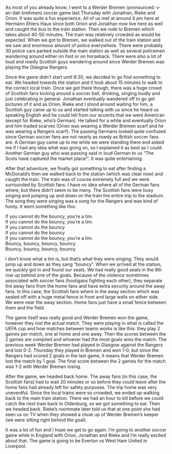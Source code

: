 As most of you already know, I went to a Werder Bremen (pronounced: v-air-dah brehmen) soccer game last Thursday with Jonathan, Rieke and Orion. It was quite a fun experience. All of us met at around 4 pm here at Hermann Ehlers Haus since both Orion and Jonathan now live here as well and caught the bus to the train station. Then we rode to Bremen which takes about 40-50 minutes. The train was relatively crowded as would be expected. When we got to Bremen, we walked out of the train station and we saw and enormous amount of police everywhere. There were probably 30 police cars parked outside the main station as well as several policemen wandering around either on foot or on horseback. There were also a lot of loud and rowdy Scottish guys wandering around since Werder Bremen was playing the Glasgow Rangers.

Since the game didn’t start until 8:30, we decided to go find something to eat. We headed towards the station and it took about 15 minutes to walk to the correct local train. Once we got there though, there was a huge crowd of Scottish fans kicking around a soccer ball, drinking, singing loudly and just celebrating in general. Jonathan eventually wandered off to go get pictures of it and as Orion, Rieke and I stood around waiting for him, a Scottish guy came up to us and started talking with us since he heard us speaking English and he could tell from our accents that we were American (except for Rieke, who’s German). He talked for a while and eventually Orion and him traded scarves (Orion was wearing a Werder Bremen scarf and he was wearing a Rangers scarf). The passing Germans looked quite confused since German soccer fans are not nearly as rowdy as British soccer fans are. A German guy came up to me while we were standing there and asked me if I had any idea what was going on, so I explained it as best as I could. Another German guy who was passing said in loud German to us “The Scots have captured the market place!”. It was quite entertaining.

After that adventure, we finally got something to eat after finding a McDonald’s then we walked back to the station (which was clear now) and caught the train. The train was of course extremely full and we were surrounded by Scottish fans. I have no idea where all of the German fans where, but there didn’t seem to be many. The Scottish fans were busy singing and jumping up and down on the train the entire trip to the stadium. The song they were singing was a song for the Rangers and was kind of funny. It went something like this:

If you cannot do the bouncy, you’re a tim.  
If you cannot do the bouncy, you’re a tim.  
If you cannot do the bouncy  
If you cannot do the bouncy  
If you cannot do the bouncy, you’re a tim.  
Bouncy, bouncy, bouncy, bouncy  
Bouncy, bouncy, bouncy, bouncy

I don’t know what a tim is, but that’s what they were singing. They would jump up and down as they sang “bouncy”. When we arrived at the station, we quickly got in and found our seats. We had really good seats in the 8th row up behind one of the goals. Because of the violence sometimes associated with soccer fans (hooligans fighting each other), they separate the away fans from the home fans and have extra security around the away fans. In this case, the Scottish fans where in the away section which was sealed off with a huge metal fence in front and large walls on either side. We were near the away section. Home fans just have a small fence between them and the field.

The game itself was really good and Werder Bremen won the game, however they lost the actual match. They were playing in what is called the UEFA cup and how matches between teams works is like this: they play 2 games per match, one at home and one away. Then the scores between the 2 games are compiled and whoever had the most goals wins the match. The previous week Werder Bremen had played in Glasgow against the Rangers and lost 0-2. Thursday they played in Bremen and won 1-0, but since the Rangers had scored 2 goals in the last game, it means that Werder Bremen lost the match by 1 goal. The final score between the 2 games for the match was 1-2 with Werder Bremen losing.

After the game, we headed back home. The away fans (in this case, the Scottish fans) had to wait 20 minutes or so before they could leave after the home fans had already left for safety purposes. The trip home was very uneventful. Since the local trains were so crowded, we ended up walking back to the main train station. There we had an hour to kill before we could catch the next train back to Oldenburg, so we got something to eat. Then we headed back. Rieke’s roommate later told us that at one point she had seen us on TV when they showed a close up of Werder Bremen’s keeper (we were sitting right behind the goal).

It was a lot of fun and I hope we get to go again. I’m going to another soccer game while in England with Orion, Jonathan and Rieke and I’m really excited about that. The game is going to be Everton vs West Ham United in Liverpool.